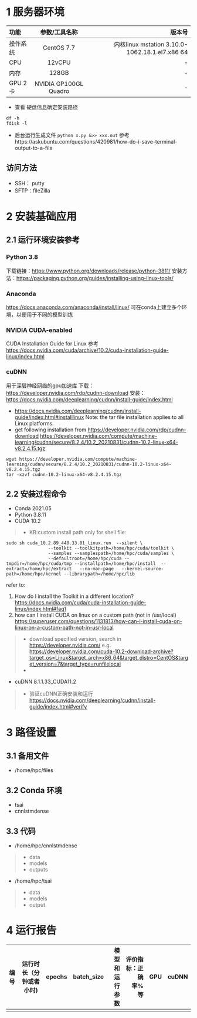 # 1 服务器环境
| 功能           | 参数/工具名称      | 版本号        |
| :------------- | :----------: | -----------: |
|   操作系统     |    CentOS 7.7  |    内核linux mstation 3.10.0-1062.18.1.el7.x86 64   |
|      CPU      |    12vCPU   |  -     |
|      内存      |    128GB   |   -    |
|      GPU   2卡 |    NVIDIA GP100GL Quadro |  -     |
* 查看 硬盘信息确定安装路径  
```
df -h
fdisk -l
```
* 后台运行生成文件
`
python x.py &>> xxx.out
`
参考https://askubuntu.com/questions/420981/how-do-i-save-terminal-output-to-a-file
## 访问方法
* SSH： putty
* SFTP：fileZilla

# 2 安装基础应用
## 2.1 运行环境安装参考
### Python 3.8
下载链接：https://www.python.org/downloads/release/python-3811/
安装方法：https://packaging.python.org/guides/installing-using-linux-tools/
### Anaconda
https://docs.anaconda.com/anaconda/install/linux/
可在conda上建立多个环境，以便用于不同的模型训练
### NVIDIA CUDA-enabled 
CUDA Installation Guide for Linux 参考 https://docs.nvidia.com/cuda/archive/10.2/cuda-installation-guide-linux/index.html
### cuDNN
用于深层神经网络的gpu加速库 下载： https://developer.nvidia.com/rdp/cudnn-download
安装：https://docs.nvidia.com/deeplearning/cudnn/install-guide/index.html
* https://docs.nvidia.com/deeplearning/cudnn/install-guide/index.html#installlinux
Note: the tar file installation applies to all Linux platforms. 
* get following installation from https://developer.nvidia.com/rdp/cudnn-download
https://developer.nvidia.com/compute/machine-learning/cudnn/secure/8.2.4/10.2_20210831/cudnn-10.2-linux-x64-v8.2.4.15.tgz
```
wget https://developer.nvidia.com/compute/machine-learning/cudnn/secure/8.2.4/10.2_20210831/cudnn-10.2-linux-x64-v8.2.4.15.tgz
tar -xzvf cudnn-10.2-linux-x64-v8.2.4.15.tgz
```
## 2.2 安装过程命令
* Conda 2021.05
* Python 3.8.11
* CUDA  10.2
> * KB:custom install path only for shell file: 
```
sudo sh cuda_10.2.89_440.33.01_linux.run  --silent \
                --toolkit --toolkitpath=/home/hpc/cuda/toolkit \
                --samples --samplespath=/home/hpc/cuda/samples \ 
                --defaultroot=/home/hpc/cuda --tmpdir=/home/hpc/cuda/tmp --installpath=/home/hpc/install  --extract=/home/hpc/extract   --no-man-page   --kernel-source-path=/home/hpc/kernel --librarypath=/home/hpc/lib 
```
refer to: 
1. How do I install the Toolkit in a different location? https://docs.nvidia.com/cuda/cuda-installation-guide-linux/index.html#faq1
2. how can I install CUDA on linux on a custom path (not in /usr/local) 
 https://superuser.com/questions/1131813/how-can-i-install-cuda-on-linux-on-a-custom-path-not-in-usr-local
> * download specified version, search in https://developer.nvidia.com/  e.g.
https://developer.nvidia.com/cuda-10.2-download-archive?target_os=Linux&target_arch=x86_64&target_distro=CentOS&target_version=7&target_type=runfilelocal
> *
* cuDNN 8.1.1.33_CUDA11.2
> * 验证cuDNN正确安装和运行 https://docs.nvidia.com/deeplearning/cudnn/install-guide/index.html#verify

# 3 路径设置
## 3.1 备用文件
* /home/hpc/files
## 3.2 Conda 环境
* tsai
* cnnlstmdense
## 3.3 代码
* /home/hpc/cnnlstmdense
> * data
> * models
> * outputs
* /home/hpc/tsai
> * data
> * models
> * output

# 4 运行报告

| 编号 |   运行时长（分钟或者小时)  |  epochs   | batch_size   |模型和运行参数 |评价指标：正确率%等 |GPU |cuDNN |
| :---| :----------: | -----------: | -----------: |------: |-----------: |-----------: |--------: |
| |  |  | || || |